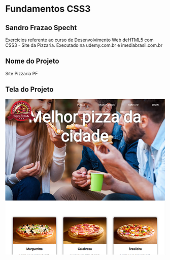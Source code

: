 # Fundamentos CSS3

## Sandro Frazao Specht

Exercicios referente ao curso de Desenvolvimento Web deHTML5 com CSS3 - Site da Pizzaria. Executado na udemy.com.br e imediabrasil.com.br

## Nome do Projeto
Site Pizzaria PF

## Tela do Projeto

![Outra][tela1]

[tela1]: 1.png

